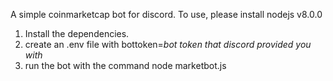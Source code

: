 A simple coinmarketcap bot for discord.
To use, please install nodejs v8.0.0

1. Install the dependencies.
2. create an .env file with bottoken=*bot token that discord provided you with*
3. run the bot with the command node marketbot.js
